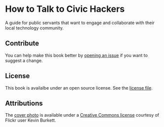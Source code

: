# How to Talk to Civic Hackers

A guide for public servants that want to engage and collaborate with their local technology community.

## Contribute

You can help make this book better by [opening an issue](https://github.com/mheadd/how-to-talk-to-civic-hackers/issues) if you want to suggest a change.

## License

This book is availalbe under an open source license. See the [license file](#).

## Attributions

The [cover photo](https://www.flickr.com/photos/kevinwburkett/4088793018/in/photolist-7ej8Hm-pmXtyp-74SCoT-sc97QZ-p5CQKd-sc6f6H-iiBzPa-7rdNSZ-9XBDqQ-pmXo1F-pkcEnN-pmQZme-pneEV4-3V1kNT-5uTjsS-3V5ERq-pneFrp-pnd7jb-rUG2d8-pn6xvh-LT25T-p5JLqb-9XrLeT-p5Cmb1-p5DfRP-A8LjkD-eYP1pD-5kuhkV-H2yRBy-7iyYUg-7iyYGx-ck5Rfb-jqVd3X-4d9Uiz-6hEvps-9xCDc1-4xqEn8-pmXqbH-p5CZQs-9dqdMx-p5CjY1-rUvAyN-7iCUAN-sdmCEp-dBxP2c-pnd85E-6kAfB9-4ddTNd-3iZZfc-Ck156T) is available under a [Creative Commons license](https://creativecommons.org/licenses/by-sa/2.0/) courtesy of Flickr user Kevin Burkett.
